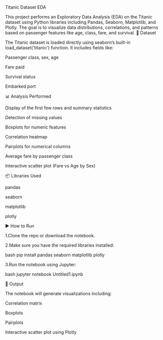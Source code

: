 Titanic Dataset EDA

This project performs an Exploratory Data Analysis (EDA) on the Titanic dataset using Python libraries including Pandas, Seaborn, Matplotlib, and Plotly. The goal is to visualize data distributions, correlations, and patterns based on passenger features like age, class, fare, and survival.
📁 Dataset

The Titanic dataset is loaded directly using seaborn’s built-in load_dataset('titanic') function. It includes fields like:

Passenger class, sex, age

Fare paid

Survival status

Embarked port

📊 Analysis Performed

Display of the first few rows and summary statistics

Detection of missing values

Boxplots for numeric features

Correlation heatmap

Pairplots for numerical columns

Average fare by passenger class

Interactive scatter plot (Fare vs Age by Sex)

📦 Libraries Used

pandas

seaborn

matplotlib

plotly

▶️ How to Run

1.Clone the repo or download the notebook.

2.Make sure you have the required libraries installed:

bash
pip install pandas seaborn matplotlib plotly

3.Run the notebook using Jupyter:

bash
jupyter notebook Untitled1.ipynb

📌 Output

The notebook will generate visualizations including:

Correlation matrix

Boxplots

Pairplots

Interactive scatter plot using Plotly

